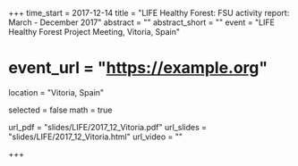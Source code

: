 +++
time_start = 2017-12-14
title = "LIFE Healthy Forest: FSU activity report: March - December 2017"
abstract = ""
abstract_short = ""
event = "LIFE Healthy Forest Project Meeting, Vitoria, Spain"
# event_url = "https://example.org"
location = "Vitoria, Spain"

selected = false
math = true

url_pdf = "slides/LIFE/2017_12_Vitoria.pdf"
url_slides = "slides/LIFE/2017_12_Vitoria.html"
url_video = ""

+++

